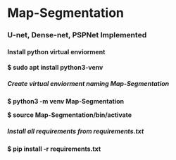 # Map-Segmentation

### U-net, Dense-net, PSPNet Implemented

#### Install python virtual enviorment

**$ sudo apt install python3-venv**

##### Create virtual enviorment naming Map-Segmentation
**$ python3 -m venv Map-Segmentation**

**$ source Map-Segmentation/bin/activate**

##### Install all requirements from requirements.txt
**$ pip install -r requirements.txt**
